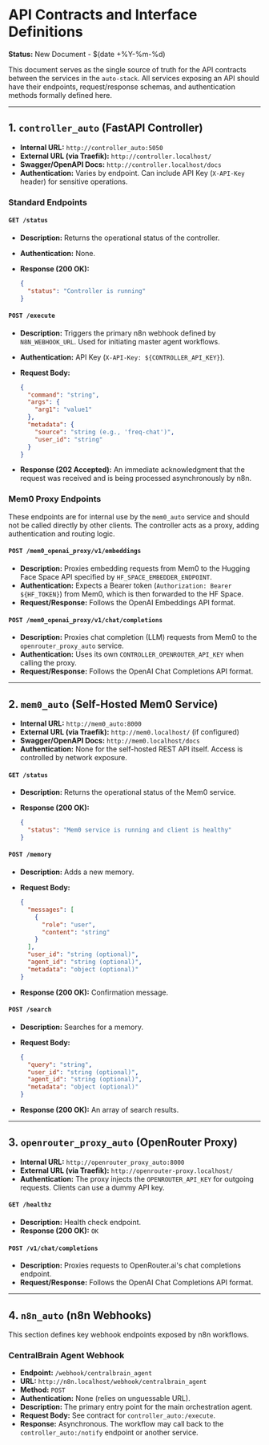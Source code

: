 # API Contracts and Interface Definitions

**Status:** New Document - $(date +%Y-%m-%d)

This document serves as the single source of truth for the API contracts between the services in the `auto-stack`. All services exposing an API should have their endpoints, request/response schemas, and authentication methods formally defined here.

---

## 1. `controller_auto` (FastAPI Controller)

* **Internal URL:** `http://controller_auto:5050`
* **External URL (via Traefik):** `http://controller.localhost/`
* **Swagger/OpenAPI Docs:** `http://controller.localhost/docs`
* **Authentication:** Varies by endpoint. Can include API Key (`X-API-Key` header) for sensitive operations.

### Standard Endpoints

#### `GET /status`

* **Description:** Returns the operational status of the controller.
* **Authentication:** None.
* **Response (200 OK):**

    ```json
    {
      "status": "Controller is running"
    }
    ```

#### `POST /execute`

* **Description:** Triggers the primary n8n webhook defined by `N8N_WEBHOOK_URL`. Used for initiating master agent workflows.
* **Authentication:** API Key (`X-API-Key: ${CONTROLLER_API_KEY}`).
* **Request Body:**

    ```json
    {
      "command": "string",
      "args": {
        "arg1": "value1"
      },
      "metadata": {
        "source": "string (e.g., 'freq-chat')",
        "user_id": "string"
      }
    }
    ```

* **Response (202 Accepted):** An immediate acknowledgment that the request was received and is being processed asynchronously by n8n.

### Mem0 Proxy Endpoints

These endpoints are for internal use by the `mem0_auto` service and should not be called directly by other clients. The controller acts as a proxy, adding authentication and routing logic.

#### `POST /mem0_openai_proxy/v1/embeddings`

* **Description:** Proxies embedding requests from Mem0 to the Hugging Face Space API specified by `HF_SPACE_EMBEDDER_ENDPOINT`.
* **Authentication:** Expects a Bearer token (`Authorization: Bearer ${HF_TOKEN}`) from Mem0, which is then forwarded to the HF Space.
* **Request/Response:** Follows the OpenAI Embeddings API format.

#### `POST /mem0_openai_proxy/v1/chat/completions`

* **Description:** Proxies chat completion (LLM) requests from Mem0 to the `openrouter_proxy_auto` service.
* **Authentication:** Uses its own `CONTROLLER_OPENROUTER_API_KEY` when calling the proxy.
* **Request/Response:** Follows the OpenAI Chat Completions API format.

---

## 2. `mem0_auto` (Self-Hosted Mem0 Service)

* **Internal URL:** `http://mem0_auto:8000`
* **External URL (via Traefik):** `http://mem0.localhost/` (if configured)
* **Swagger/OpenAPI Docs:** `http://mem0.localhost/docs`
* **Authentication:** None for the self-hosted REST API itself. Access is controlled by network exposure.

#### `GET /status`

* **Description:** Returns the operational status of the Mem0 service.
* **Response (200 OK):**

    ```json
    {
      "status": "Mem0 service is running and client is healthy"
    }
    ```

#### `POST /memory`

* **Description:** Adds a new memory.
* **Request Body:**

    ```json
    {
      "messages": [
        {
          "role": "user",
          "content": "string"
        }
      ],
      "user_id": "string (optional)",
      "agent_id": "string (optional)",
      "metadata": "object (optional)"
    }
    ```

* **Response (200 OK):** Confirmation message.

#### `POST /search`

* **Description:** Searches for a memory.
* **Request Body:**

    ```json
    {
      "query": "string",
      "user_id": "string (optional)",
      "agent_id": "string (optional)",
      "metadata": "object (optional)"
    }
    ```

* **Response (200 OK):** An array of search results.

---

## 3. `openrouter_proxy_auto` (OpenRouter Proxy)

* **Internal URL:** `http://openrouter_proxy_auto:8000`
* **External URL (via Traefik):** `http://openrouter-proxy.localhost/`
* **Authentication:** The proxy injects the `OPENROUTER_API_KEY` for outgoing requests. Clients can use a dummy API key.

#### `GET /healthz`

* **Description:** Health check endpoint.
* **Response (200 OK):** `OK`

#### `POST /v1/chat/completions`

* **Description:** Proxies requests to OpenRouter.ai's chat completions endpoint.
* **Request/Response:** Follows the OpenAI Chat Completions API format.

---

## 4. `n8n_auto` (n8n Webhooks)

This section defines key webhook endpoints exposed by n8n workflows.

### CentralBrain Agent Webhook

* **Endpoint:** `/webhook/centralbrain_agent`
* **URL:** `http://n8n.localhost/webhook/centralbrain_agent`
* **Method:** `POST`
* **Authentication:** None (relies on unguessable URL).
* **Description:** The primary entry point for the main orchestration agent.
* **Request Body:** See contract for `controller_auto:/execute`.
* **Response:** Asynchronous. The workflow may call back to the `controller_auto:/notify` endpoint or another service.
